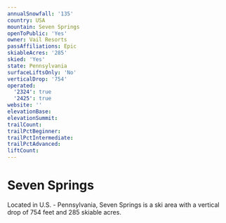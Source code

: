 ```yaml
---
annualSnowfall: '135'
country: USA
mountain: Seven Springs
openToPublic: 'Yes'
owner: Vail Resorts
passAffiliations: Epic
skiableAcres: '285'
skied: 'Yes'
state: Pennsylvania
surfaceLiftsOnly: 'No'
verticalDrop: '754'
operated:
  '2324': true
  '2425': true
website: ''
elevationBase:
elevationSummit:
trailCount:
trailPctBeginner:
trailPctIntermediate:
trailPctAdvanced:
liftCount:
---
```



# Seven Springs

Located in U.S. - Pennsylvania, Seven Springs is a ski area with a vertical drop of 754 feet and 285 skiable acres.

